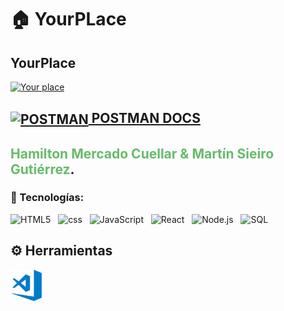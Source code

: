 # 🏠 YourPLace

## YourPlace

[![Your place](https://www.herokucdn.com/deploy/button.svg)](https://yourplaceapp.herokuapp.com/)

## [<img align="center" alt="POSTMAN"  height="50px" src="https://cdn.svgporn.com/logos/postman.svg" /> POSTMAN DOCS](https://documenter.getpostman.com/view/7853831/TVza9Yby "POSTMAN DOCS")



## <span style="color:#66bb6a">Hamilton Mercado Cuellar & Martín Sieiro Gutiérrez</span>.



### 📌 Tecnologías:

 <img  alt="HTML5"  height="50px" src="https://cdn.svgporn.com/logos/html-5.svg" />
&nbsp;
<img alt="css" height="50px" src="https://cdn.svgporn.com/logos/css-3.svg" />
&nbsp;
<img  alt="JavaScript" height="50px" src="https://cdn.svgporn.com/logos/javascript.svg" />
&nbsp;
<img  alt="React" height="50px" src="https://cdn.svgporn.com/logos/react.svg" />
&nbsp;
<img  alt="Node.js" height="50px" src="https://cdn.svgporn.com/logos/nodejs.svg" />
&nbsp;
<img alt="SQL" height="50px" src="https://cdn.svgporn.com/logos/mysql.svg" />

## ⚙️ Herramientas

<img align="left" alt="Visual Studio Code" height="50px" src="https://raw.githubusercontent.com/github/explore/80688e429a7d4ef2fca1e82350fe8e3517d3494d/topics/visual-studio-code/visual-studio-code.png" />

<br />
